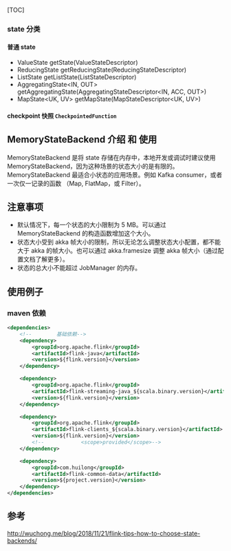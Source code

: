 [TOC]


### state 分类

#### 普通 state 
- ValueState<T> getState(ValueStateDescriptor<T>)
- ReducingState<T> getReducingState(ReducingStateDescriptor<T>)
- ListState<T> getListState(ListStateDescriptor<T>)
- AggregatingState<IN, OUT> getAggregatingState(AggregatingStateDescriptor<IN, ACC, OUT>)
- MapState<UK, UV> getMapState(MapStateDescriptor<UK, UV>)

#### checkpoint 快照 `CheckpointedFunction`


## MemoryStateBackend 介绍 和 使用
MemoryStateBackend 是将 state 存储在内存中，本地开发或调试时建议使用 MemoryStateBackend，因为这种场景的状态大小的是有限的。
MemoryStateBackend 最适合小状态的应用场景。例如 Kafka consumer，或者一次仅一记录的函数 （Map, FlatMap，或 Filter）。


## 注意事项

- 默认情况下，每一个状态的大小限制为 5 MB。可以通过 MemoryStateBackend 的构造函数增加这个大小。
- 状态大小受到 akka 帧大小的限制，所以无论怎么调整状态大小配置，都不能大于 akka 的帧大小。也可以通过 akka.framesize 调整 akka 帧大小（通过配置文档了解更多）。
- 状态的总大小不能超过 JobManager 的内存。



## 使用例子

### maven 依赖
```xml
<dependencies>
    <!--        基础依赖-->
    <dependency>
        <groupId>org.apache.flink</groupId>
        <artifactId>flink-java</artifactId>
        <version>${flink.version}</version>
    </dependency>

    <dependency>
        <groupId>org.apache.flink</groupId>
        <artifactId>flink-streaming-java_${scala.binary.version}</artifactId>
        <version>${flink.version}</version>
    </dependency>

    <dependency>
        <groupId>org.apache.flink</groupId>
        <artifactId>flink-clients_${scala.binary.version}</artifactId>
        <version>${flink.version}</version>
        <!--            <scope>provided</scope>-->
    </dependency>

    <dependency>
        <groupId>com.huilong</groupId>
        <artifactId>flink-common-data</artifactId>
        <version>${project.version}</version>
    </dependency>
</dependencies>
```

### 

## 参考
http://wuchong.me/blog/2018/11/21/flink-tips-how-to-choose-state-backends/


